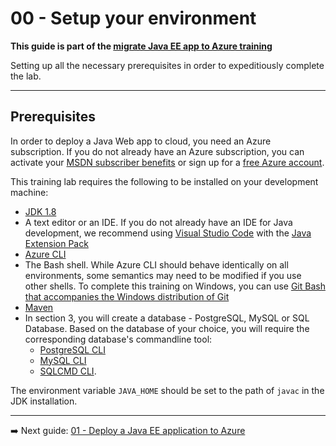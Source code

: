 # 00 - Setup your environment

__This guide is part of the [migrate Java EE app to Azure training](../README.md)__

Setting up all the necessary prerequisites in order to expeditiously complete the lab.

---

## Prerequisites

In order to deploy a Java Web app to cloud, you need 
an Azure subscription. If you do not already have an Azure subscription, you can activate your 
[MSDN subscriber benefits](https://azure.microsoft.com/pricing/member-offers/msdn-benefits-details/) 
or sign up for a 
[free Azure account]((https://azure.microsoft.com/pricing/free-trial/)).

This training lab requires the following to be installed on your development machine:

* [JDK 1.8](https://www.azul.com/downloads/azure-only/zulu/?&version=java-8-lts&architecture=x86-64-bit&package=jdk)
* A text editor or an IDE. If you do not already have an IDE for Java development, 
we recommend using [Visual Studio Code](https://code.visualstudio.com/) 
with the [Java Extension Pack](https://marketplace.visualstudio.com/items?itemName=vscjava.vscode-java-pack)
* [Azure CLI](https://docs.microsoft.com/en-us/cli/azure/install-azure-cli?view=azure-cli-latest) 
* The Bash shell. While Azure CLI should behave identically on all environments, some semantics may need to be modified if
 you use other shells. To complete this training on Windows, you can 
 use [Git Bash that accompanies the Windows distribution of Git](https://git-scm.com/download/win)
* [Maven](http://maven.apache.org/)
* In section 3, you will create a database - PostgreSQL, MySQL or SQL Database. Based on the 
database of your choice, you will require the corresponding database's commandline tool:
  * [PostgreSQL CLI](https://www.postgresql.org/docs/current/app-psql.html)
  * [MySQL CLI](https://dev.mysql.com/downloads/shell/)
  * [SQLCMD CLI](https://cloudblogs.microsoft.com/sqlserver/2017/05/16/sql-server-command-line-tools-for-macos-released/).

The environment variable `JAVA_HOME` should be set to the path of `javac` in the JDK installation.

---

➡️ Next guide: [01 - Deploy a Java EE application to Azure](../step-01-deploy-java-ee-app-to-azure/README.md)